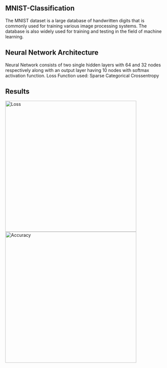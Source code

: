 ## MNIST-Classification
The MNIST dataset is a large database of handwritten digits that is commonly used for training various image processing systems. The database is also widely used for training and testing in the field of machine learning.

## Neural Network Architecture
Neural Network consists of two single hidden layers with 64 and 32 nodes respectively along with an output layer having 10 nodes with softmax activation function.
Loss Function used: Sparse Categorical Crossentropy

## Results
<img width="414" alt="Loss" src="https://github.com/AgKing3242/MNIST-Classification/assets/139226792/7725f032-8a5a-4ffc-b540-cb0e336f070b">
<img width="414" alt="Accuracy" src="https://github.com/AgKing3242/MNIST-Classification/assets/139226792/8c8c2f90-8de6-415f-a3d8-0f7021bc238a">



